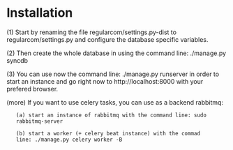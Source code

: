 Installation
============

(1) Start by renaming the file regularcom/settings.py-dist to
regularcom/settings.py and configure the database specific variables.

(2) Then create the whole database in using the command line:
./manage.py syncdb

(3) You can use now the command line: ./manage.py runserver in order
    to start an instance and go right now to http://localhost:8000
    with your prefered browser.

(more) If you want to use celery tasks, you can use as a backend
       rabbitmq:

       (a) start an instance of rabbitmq with the command line: sudo
       rabbitmq-server

       (b) start a worker (+ celery beat instance) with the commad
       line: ./manage.py celery worker -B
